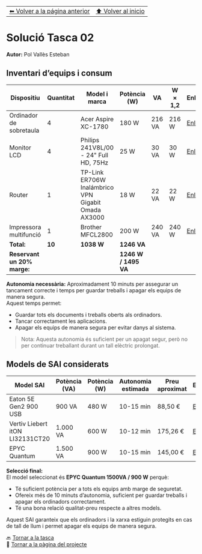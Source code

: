 <table width="100%">
<tr>
<td align="left">
<a href="README.md">⬅ Volver a la página anterior</a>
</td>
<td align="right">
<a href="#top">⬆ Volver al inicio</a>
</td>
</tr>
</table>


# Solució Tasca 02
**Autor:** Pol Vallès Esteban

## Inventari d’equips i consum

| Dispositiu             | Quantitat | Model i marca                                         | Potència (W) | VA  | W × 1,2 | Enllaç |
|------------------------|-----------|------------------------------------------------------|--------------|-----|---------|--------|
| Ordinador de sobretaula | 4         | Acer Aspire XC-1780                                  | 180 W        | 216 VA | 216 W   | [Enllaç](https://www.mediamarkt.es/es/product/_pc-sobremesa-acer-aspire-xc-xc-1780-intelr-coretm-i5-13400-16gb-ram-1tb-ssd-uhd-graphics-sin-sistema-operativo-negro-1584659.html) |
| Monitor LCD            | 4         | Philips 241V8L/00 - 24" Full HD, 75Hz               | 25 W         | 30 VA | 30 W    | [Enllaç](https://www.amazon.es/dp/B08MQMWK82/?language=es_ES&cstrackid=20515acc-b695-486c-aec9-fd3c8900d535&tag=wwwphilipsc09-21) |
| Router                 | 1         | TP-Link ER706W Inalámbrico VPN Gigabit Omada AX3000 | 18 W         | 22 VA | 22 W    | [Enllaç](https://www.pccomponentes.com/tp-link-er706w-router-inalambrico-vpn-gigabit-omada-ax3000-doble-banda?utm_source=google&utm_medium=free-listings&srsltid=AfmBOoo0tYWnDZzFLGcwckRW8c9edgzcRo-dYzeLSybFhneVXWR1nBU1xNk) |
| Impressora multifunció | 1         | Brother MFCL2800                                     | 200 W        | 240 VA | 240 W   | [Enllaç](https://www.amazon.es/Brother-MFCL2800DW-Impresora-multifunci%C3%B3n-autom%C3%A1tica/dp/B0CK2PVJSR?source=ps-sl-shoppingads-lpcontext&ref_=fplfs&smid=A1AT7YVPFBWXBL&language=es_ES&th=1) |
| **Total:** | **10** | **1038 W** | **1246 VA** | 
| **Reservant un 20% marge:** | | | **1246 W / 1495 VA** |

**Autonomia necessària:** Aproximadament 10 minuts per assegurar un tancament correcte i temps per guardar treballs i apagar els equips de manera segura.  
Aquest temps permet:
- Guardar tots els documents i treballs oberts als ordinadors.  
- Tancar correctament les aplicacions.  
- Apagar els equips de manera segura per evitar danys al sistema.  

> Nota: Aquesta autonomia és suficient per un apagat segur, però no per continuar treballant durant un tall elèctric prolongat.

## Models de SAI considerats

| Model SAI                  | Potència (VA) | Potència (W) | Autonomia estimada | Preu aproximat | Enllaç |
|----------------------------|---------------|--------------|------------------|----------------|--------|
| Eaton 5E Gen2 900 USB      | 900 VA        | 480 W        | 10-15 min        | 88,50 €        | [Enllaç](https://www.pccomponentes.com/eaton-5e-gen2-900-usb-sai-de-linea-interactiva-900va-480w-con-4-salidas-ac-tipo-c13-acoplador) |
| Vertiv Liebert itON LI32131CT20 | 1.000 VA      | 600 W        | 10-12 min        | 175,26 €       | [Enllaç](https://tienda.lafabricadelcartucho.com/li32131ct20-liebert-iton-1000va-e-230v-liebert-iton-usv-desktop-1000-va/p) |
| EPYC Quantum               | 1.500 VA      | 900 W        | 10-15 min        | 145,00 €       | [Enllaç](https://www.amazon.es/EPYC-Pantalla-continuidad-tecnolog%C3%ADa-Interactive/dp/B07XGM6JDX) |

**Selecció final:**  
El model seleccionat és **EPYC Quantum 1500VA / 900 W** perquè:  
- Té suficient potència per a tots els equips amb marge de seguretat.  
- Ofereix més de 10 minuts d’autonomia, suficient per guardar treballs i apagar els ordinadors correctament.  
- Té una bona relació qualitat-preu respecte a altres models.  

Aquest SAI garanteix que els ordinadors i la xarxa estiguin protegits en cas de tall de llum i permet apagar els equips de manera segura.

🔙 [Tornar a la tasca](README.md)  
📍 [Tornar a la pàgina del projecte](../README.md)
